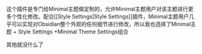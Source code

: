这个插件是专门给Minimal主题做定制的，允许Minimal主题用户对该主题进行更多个性化修改。配合[[Style Settings|Style Settings]]插件，Minimal主题用户几乎可以实现对Obsidian整个外观的任何细节进行修改，所以我也选择了Minimal主题 + Style Settings +Minimal Theme Settings组合

其他就没什么了